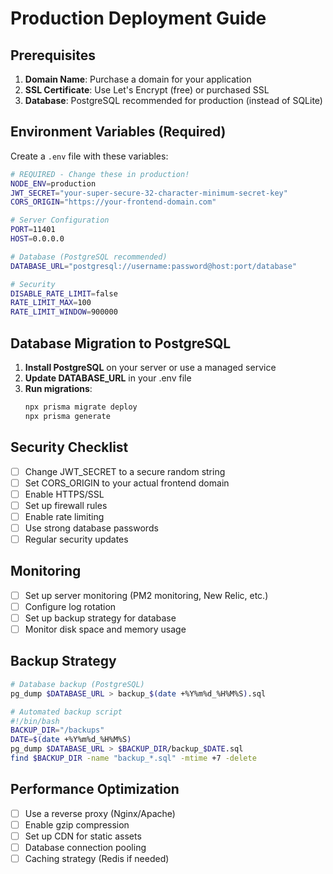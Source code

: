 # Production Deployment Guide

## Prerequisites

1. **Domain Name**: Purchase a domain for your application
2. **SSL Certificate**: Use Let's Encrypt (free) or purchased SSL
3. **Database**: PostgreSQL recommended for production (instead of SQLite)

## Environment Variables (Required)

Create a `.env` file with these variables:

```bash
# REQUIRED - Change these in production!
NODE_ENV=production
JWT_SECRET="your-super-secure-32-character-minimum-secret-key"
CORS_ORIGIN="https://your-frontend-domain.com"

# Server Configuration
PORT=11401
HOST=0.0.0.0

# Database (PostgreSQL recommended)
DATABASE_URL="postgresql://username:password@host:port/database"

# Security
DISABLE_RATE_LIMIT=false
RATE_LIMIT_MAX=100
RATE_LIMIT_WINDOW=900000
```

## Database Migration to PostgreSQL

1. **Install PostgreSQL** on your server or use a managed service
2. **Update DATABASE_URL** in your .env file
3. **Run migrations**:
   ```bash
   npx prisma migrate deploy
   npx prisma generate
   ```

## Security Checklist

- [ ] Change JWT_SECRET to a secure random string
- [ ] Set CORS_ORIGIN to your actual frontend domain
- [ ] Enable HTTPS/SSL
- [ ] Set up firewall rules
- [ ] Enable rate limiting
- [ ] Use strong database passwords
- [ ] Regular security updates

## Monitoring

- [ ] Set up server monitoring (PM2 monitoring, New Relic, etc.)
- [ ] Configure log rotation
- [ ] Set up backup strategy for database
- [ ] Monitor disk space and memory usage

## Backup Strategy

```bash
# Database backup (PostgreSQL)
pg_dump $DATABASE_URL > backup_$(date +%Y%m%d_%H%M%S).sql

# Automated backup script
#!/bin/bash
BACKUP_DIR="/backups"
DATE=$(date +%Y%m%d_%H%M%S)
pg_dump $DATABASE_URL > $BACKUP_DIR/backup_$DATE.sql
find $BACKUP_DIR -name "backup_*.sql" -mtime +7 -delete
```

## Performance Optimization

- [ ] Use a reverse proxy (Nginx/Apache)
- [ ] Enable gzip compression
- [ ] Set up CDN for static assets
- [ ] Database connection pooling
- [ ] Caching strategy (Redis if needed) 